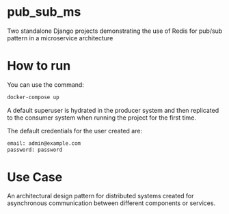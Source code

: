 # pub_sub_ms
Two standalone Django projects demonstrating the use of Redis for pub/sub pattern in a microservice architecture

# How to run

You can use the command:

```bash
docker-compose up
```


A default superuser is hydrated in the producer system and then replicated to the consumer system when running the project for the first time. 

The default credentials for the user created are:
```bash
email: admin@example.com
password: password
```


# Use Case
An architectural design pattern for distributed systems created for asynchronous communication between different components or services.
